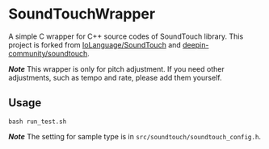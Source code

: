 # SoundTouchWrapper
A simple C wrapper for C++ source codes of SoundTouch library. This project is forked from [IoLanguage/SoundTouch](https://github.com/IoLanguage/SoundTouch) and [deepin-community/soundtouch](https://github.com/deepin-community/soundtouch).

***Note***
This wrapper is only for pitch adjustment. If you need other adjustments, such as tempo and rate, please add them yourself.

## Usage
```
bash run_test.sh
```

***Note***
The setting for sample type is in `src/soundtouch/soundtouch_config.h`.


